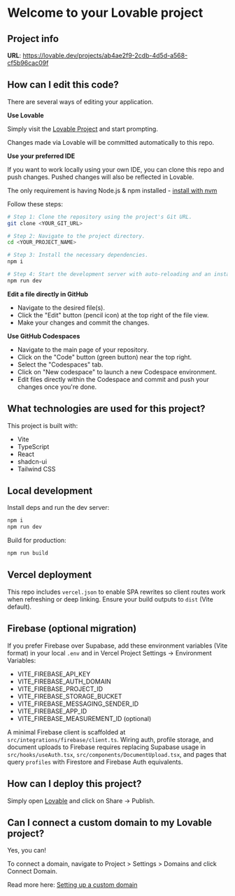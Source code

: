 # Welcome to your Lovable project

## Project info

**URL**: https://lovable.dev/projects/ab4ae2f9-2cdb-4d5d-a568-cf5b96cac09f

## How can I edit this code?

There are several ways of editing your application.

**Use Lovable**

Simply visit the [Lovable Project](https://lovable.dev/projects/ab4ae2f9-2cdb-4d5d-a568-cf5b96cac09f) and start prompting.

Changes made via Lovable will be committed automatically to this repo.

**Use your preferred IDE**

If you want to work locally using your own IDE, you can clone this repo and push changes. Pushed changes will also be reflected in Lovable.

The only requirement is having Node.js & npm installed - [install with nvm](https://github.com/nvm-sh/nvm#installing-and-updating)

Follow these steps:

```sh
# Step 1: Clone the repository using the project's Git URL.
git clone <YOUR_GIT_URL>

# Step 2: Navigate to the project directory.
cd <YOUR_PROJECT_NAME>

# Step 3: Install the necessary dependencies.
npm i

# Step 4: Start the development server with auto-reloading and an instant preview.
npm run dev
```

**Edit a file directly in GitHub**

- Navigate to the desired file(s).
- Click the "Edit" button (pencil icon) at the top right of the file view.
- Make your changes and commit the changes.

**Use GitHub Codespaces**

- Navigate to the main page of your repository.
- Click on the "Code" button (green button) near the top right.
- Select the "Codespaces" tab.
- Click on "New codespace" to launch a new Codespace environment.
- Edit files directly within the Codespace and commit and push your changes once you're done.

## What technologies are used for this project?

This project is built with:

- Vite
- TypeScript
- React
- shadcn-ui
- Tailwind CSS

## Local development

Install deps and run the dev server:

```bash
npm i
npm run dev
```

Build for production:

```bash
npm run build
```

## Vercel deployment

This repo includes `vercel.json` to enable SPA rewrites so client routes work when refreshing or deep linking. Ensure your build outputs to `dist` (Vite default).

## Firebase (optional migration)

If you prefer Firebase over Supabase, add these environment variables (Vite format) in your local `.env` and in Vercel Project Settings → Environment Variables:

- VITE_FIREBASE_API_KEY
- VITE_FIREBASE_AUTH_DOMAIN
- VITE_FIREBASE_PROJECT_ID
- VITE_FIREBASE_STORAGE_BUCKET
- VITE_FIREBASE_MESSAGING_SENDER_ID
- VITE_FIREBASE_APP_ID
- VITE_FIREBASE_MEASUREMENT_ID (optional)

A minimal Firebase client is scaffolded at `src/integrations/firebase/client.ts`. Wiring auth, profile storage, and document uploads to Firebase requires replacing Supabase usage in `src/hooks/useAuth.tsx`, `src/components/DocumentUpload.tsx`, and pages that query `profiles` with Firestore and Firebase Auth equivalents.

## How can I deploy this project?

Simply open [Lovable](https://lovable.dev/projects/ab4ae2f9-2cdb-4d5d-a568-cf5b96cac09f) and click on Share -> Publish.

## Can I connect a custom domain to my Lovable project?

Yes, you can!

To connect a domain, navigate to Project > Settings > Domains and click Connect Domain.

Read more here: [Setting up a custom domain](https://docs.lovable.dev/tips-tricks/custom-domain#step-by-step-guide)

